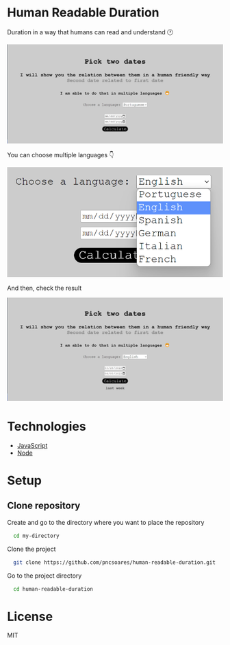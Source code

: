 # Human Readable Duration

Duration in a way that humans can read and understand 🕐

![application](./images/app.png)

You can choose multiple languages 👇

![application](./images/choose-language.png)

And then, check the result

![application](./images/result.png)

# Technologies

- [JavaScript](https://developer.mozilla.org/en-US/docs/Web/JavaScript)
- [Node](https://nodejs.org/en/docs/)

# Setup

## Clone repository

Create and go to the directory where you want to place the repository

```bash
  cd my-directory
```

Clone the project

```bash
  git clone https://github.com/pncsoares/human-readable-duration.git
```

Go to the project directory

```bash
  cd human-readable-duration
```

# License

MIT